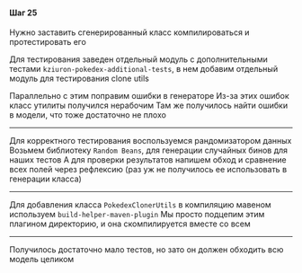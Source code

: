 #### Шаг 25

Нужно заставить сгенерированный класс компилироваться и протестировать его  

Для тестирования заведен отдельный модуль с дополнительными тестами `kziuron-pokedex-additional-tests`, 
в нем добавим отдельный модуль для тестирования clone utils

Параллельно с этим поправим ошибки в генераторе
Из-за этих ошибок класс утилиты получился нерабочим
Там же получилось найти ошибки в модели, что тоже достаточно не плохо

---

Для корректного тестирования воспользуемся рандомизатором данных
Возьмем библиотеку `Random Beans`, для генерации случайных бинов для наших тестов
А для проверки результатов напишем обход и сравнение всех полей через рефлексию
(раз уж не получилось ее использовать в генерации класса)

---

Для добавления класса `PokedexClonerUtils` в компиляцию мавеном используем `build-helper-maven-plugin`
Мы просто подцепим этим плагином директорию, и она скомпилируется вместе со всем

---

Получилось достаточно мало тестов, но зато он должен обходить всю модель целиком

